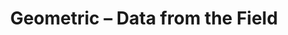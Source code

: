 ---
title: Geometric – Data from the Field
builder: true
type: coming-soon

# Content section
sections:
  - headerSection
  - servicesSection
  #- subscribeSection
  #- contactSection
  - mapSection

# Background images
slideshowImages:
  enable: true
  duration: 6000
  fade: 750
  images:
   - "/images/background-landscape-nature-rock-wilderness-mountain.jpg"
   - "/images/background-landscape-tree-forest-outdoor-rock-creek.jpg"
   - "/images/background-mountain-snow-winter.jpg"
   - "/images/background-landscape-tree-nature-forest-path.jpg"
   - "/images/background-path-woodland-nature-forest-ecosystem-temperate-broadleaf-and-mixed-forest.jpg"
   - "/images/background-landscape-tree-nature-rock-wilderness.jpg"

# Background effect
geometricEffect: 
  enable: true
  speed: 6
  quantity: 80
  hover: true
  click: true
  lineColor: "#ffffff"
  circleColor: "#ffffff"

---